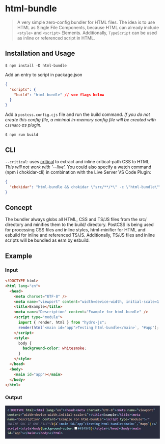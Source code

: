 # html-bundle

> A very simple zero-config bundler for HTML files. The idea is to use HTML as Single File Components, because HTML can already include `<style>` and `<script>` Elements. Additionally, `TypeScript` can be used as inline or referenced script in HTML.

## Installation and Usage

```properties
$ npm install -D html-bundle
```

Add an entry to script in package.json

```json
{
  "scripts": {
    "build": "html-bundle" // see flags below
  }
}
```

Add a `postcss.config.cjs` file and run the build command.
<em>If you do not create this config file, a minimal in-memory config file will be created with `cssnano` as plugin.</em>

```properties
$ npm run build
```

## CLI

`--critical`: uses [critical](https://www.npmjs.com/package/critical) to extract and inline critical-path CSS to HTML. <em>This will not work with '--live'.</em>
You could also specify a watch command (npm i chokidar-cli) in combination with the Live Server VS Code Plugin:

```json
{
  "chokidar": "html-bundle && chokidar \"src/**/*\" -c \"html-bundle\""
}
```

## Concept

The bundler always globs all HTML, CSS and TS/JS files from the src/ directory and minifies them to the build/ directory. PostCSS is being used for processing CSS files and inline styles, html-minifier for HTML and esbuild for inline and referenced TS/JS. Additionally, TS/JS files and inline scripts will be bundled as esm by esbuild.

## Example

### Input

```html
<!DOCTYPE html>
<html lang="en">
  <head>
    <meta charset="UTF-8" />
    <meta name="viewport" content="width=device-width, initial-scale=1.0" />
    <title>Example</title>
    <meta name="Description" content="Example for html-bundle" />
    <script type="module">
      import { render, html } from "hydro-js";
      render(html`<main id="app">Testing html-bundle</main>`, "#app");
    </script>
    <style>
      body {
        background-color: whitesmoke;
      }
    </style>
  </head>
  <body>
    <main id="app"></main>
  </body>
</html>
```

### Output

![Output](output.JPG)
